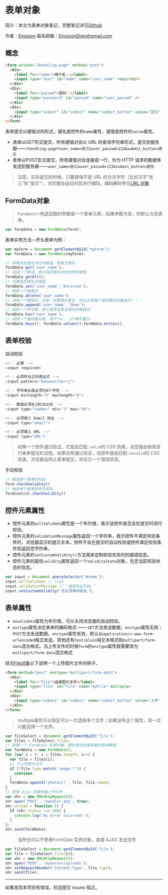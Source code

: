 # 表单对象

简介：本文为表单对象笔记，完整笔记详见[Github](https://github.com/MrEnvision/Front-end_learning_notes)

作者：[Envision](https://github.com/MrEnvision)         联系邮箱：[EnvisionShen@gmail.com](mailto:EnvisionShen@gmail.com)



## 概念

```html
<form action="/handling-page" method="post">
  <div>
    <label for="name">用户名：</label>
    <input type="text" id="name" name="user_name" required/>
  </div>
  <div>
    <label for="passwd">密码：</label>
    <input type="password" id="passwd" name="user_passwd" />
  </div>
  <div>
    <input type="submit" id="submit" name="submit_button" value="提交" />
  </div>
</form>
```

表单提交以键值对的形式，键名是控件的`name`属性，键值是控件的`value`属性。

- 表单以GET形式提交，所有键值对会以 URL 的查询字符串形式，提交到服务器——`/handling-page?user_name=张三&user_passwd=123&submit_button=提交`
- 表单以POST形式提交，所有键值对会连接成一行，作为 HTTP 请求的数据体发送到服务器——`user_name=张三&user_passwd=123&submit_button=提交`

> 注意，实际提交的时候，只要键值不是 URL 的合法字符（比如汉字“张三”和“提交”），浏览器会自动对其进行编码。编码解码参见[URL 对象](浏览器部分对象1.md)



## FormData对象

> `FormData()`构造函数的参数是一个表单元素，如果参数为空，则默认为空表单。

```javascript
var formdata = new FormData(form);
```

表单实例方法—开头表单为例：

```javascript
var myForm = document.getElementById('myForm');
var formData = new FormData(myForm);

// 获取指定键名对应的键值，参数为键名
formData.get('user_name');
// 返回一个数组，表示指定键名对应的所有键值
formData.getAll();
// 设置指定键名的键值
formData.set('user_name','Envision');
// 删除一个键值对
formData.delete('user_name');
// 添加一个键值对。注意，如果键名重复，则会生成两个相同键名的键值对！！！
formData.append('user_name','Shen');
// 返回一个布尔值，表示是否具有该键名的键值对
formData.has('user_name');
// 返回一个遍历器对象，用于for...of循环遍历。
formData.keys(); formData.values();formData.enties();
```



## 表单校验

自动校验

```javascript
<!-- 必填 -->
<input required>

<!-- 必须符合正则表达式 -->
<input pattern="banana|cherry">

<!-- 字符串长度必须为6个字符 -->
<input minlength="6" maxlength="6">

<!-- 数值必须在1到10之间 -->
<input type="number" min="1" max="10">

<!-- 必须填入 Email 地址 -->
<input type="email">

<!-- 必须填入 URL -->
<input type="URL">
```

> 如果一个控件通过验证，它就会匹配`:valid`的 CSS 伪类，浏览器会继续进行表单提交的流程。如果没有通过验证，该控件就会匹配`:invalid`的 CSS 伪类，浏览器会终止表单提交，并显示一个错误信息。

手动校验

```javascript
// 触发整个表单的校验
form.checkValidity()
// 触发单个表单控件的校验
formControl.checkValidity()
```



## 控件元素属性

- 控件元素的`willValidate`属性是一个布尔值，表示该控件是否会在提交时进行校验。
- 控件元素的`validationMessage`属性返回一个字符串，表示控件不满足校验条件时，浏览器显示的提示文本。控件不会在提交时自动校验或控件满足校验条件则返回空字符串。
- 控件元素的`setCustomValidity()`方法用来定制校验失败时的报错信息。
- 控件元素的属性`validity`属性返回一个`ValidityState`对象，包含当前校验状态的信息。

```javascript
var input = document.querySelector('#name');
input.willValidate // true
input.validationMessage // "请填写此字段。"
input.setCustomValidity('您必须填写姓名');
```



## 表单属性

- `novalidate`属性为布尔值，可以关闭浏览器的自动校验。
- `enctype`属性决定表单的编码格式 —— `GET`方法发送数据，`enctype`属性无效；`POST`方法发送数据，`enctype`属性有效，默认以`application/x-www-form-urlencoded`格式发送，其他还有`text/plain`纯文本格式和`multipart/form-data`混合格式。当上传文件的时候`form`的`enctype`属性就需要改为`multipart/form-data`混合格式



结合[File对象](浏览器部分对象2.md)以下说明一个上传图片文件的例子。

```html
<form method="post" enctype="multipart/form-data">
  <div>
    <label for="file">选择图片文件</label>
    <input type="file" id="file" name="myFile" multiple>
  </div>
  <div>
    <input type="submit" id="submit" name="submit_button" value="上传" />
  </div>
</form>
```

>multiple属性可以指定可以一次选择多个文件；如果没有这个属性，则一次只能选择一个文件。

```javascript
var fileSelect = document.getElementById('file');
var files = fileSelect.files;
// 新建一个 FormData 实例对象，模拟发送到服务器的表单数据
var formData = new FormData();
for (var i = 0; i < files.length; i++) {
  var file = files[i];
  // 只上传图片文件
  if (!file.type.match('image.*')) {
    continue;
  }
  formData.append('photos[]', file, file.name);
}
// 使用 Ajax 向服务器上传文件
var xhr = new XMLHttpRequest();
xhr.open('POST', 'handler.php', true);
xhr.onload = function () {
  if (xhr.status !== 200) {
    console.log('An error occurred!');
  }
};
xhr.send(formData);
```

> 当然也可以不使用FormData 实例对象，直接 AJAX 发送文件

```javascript
var fileSelect = document.getElementById('file');
var file = fileSelect.files[0];
var xhr = new XMLHttpRequest();
xhr.open('POST', 'myserver/uploads');
xhr.setRequestHeader('Content-Type', file.type);
xhr.send(file);
```



------

如果发现本项目有错误，欢迎提交 issues 指正。